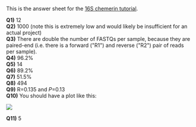This is the answer sheet for the [16S chemerin tutorial](https://github.com/mlangill/microbiome_helper/wiki/16S-tutorial-(chemerin)).

**Q1)** 12  
**Q2)** 1000 (note this is extremely low and would likely be insufficient for an actual project)  
**Q3)** There are double the number of FASTQs per sample, because they are paired-end (i.e. there is a forward ("R1") and reverse ("R2") pair of reads per sample).  
**Q4)** 96.2%    
**Q5)** 14   
**Q6)** 89.2%  
**Q7)** 51.5%  
**Q8)** 494  
**Q9)** R=0.135 and _P_=0.13  
**Q10)** You should have a plot like this:  
  
![](https://www.dropbox.com/s/po5e0erwhtcvcmu/g__Prevotella_barplot.png?raw=1)  
  
  
**Q11)** 5  